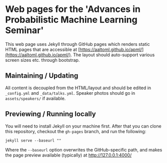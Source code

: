 # Web pages for the 'Advances in Probabilistic Machine Learning Seminar'

This web page uses Jekyll through GitHub pages which renders static HTML pages that are accessible at [https://aaltoml.github.io/apml/](https://aaltoml.github.io/apml/). The layout should auto-support various screen sizes etc. through bootstrap. 

## Maintaining / Updating

All content is decoupled from the HTML/layout and should be edited in `_config.yml` and `_data/talks.yml`. Speaker photos should go in `assets/speakers/` if available.

## Previewing / Running locally

You will need to install Jekyll on your machine first. After that you can clone this repository, checkout the `gh-pages` branch, and run the following:

    jekyll serve --baseurl ""
    
Where the `--baseurl` option overwrites the GitHub-specific path, and makes the page preview available (typically) at http://127.0.0.1:4000/



